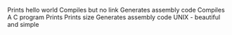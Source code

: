 Prints hello world
Compiles but no link
Generates assembly code
Compiles
A C program
Prints
Prints size
Generates assembly code
UNIX - beautiful and simple
